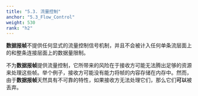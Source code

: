 ```yaml
---
title: "5.3. 流量控制"
anchor: "5.3_Flow_Control"
weight: 530
rank: "h2"
---
```


**数据报帧**不提供任何显式的流量控制信号机制，并且不会被计入任何单条流层面上的和整条连接层面上的数据量限制。

不为**数据报帧**提供流量控制，它所带来的风险在于接收方可能无法腾出足够的资源来处理这些帧。举个例子，接收方可能没有能力将帧的内容存储在内存中。然而，由于**数据报帧**天然具有不可靠的特性，如果接收方无法处理它们，那么它们**可以**被丢弃。
